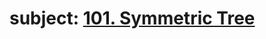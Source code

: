 # subject: <a href="https://leetcode.com/problems/symmetric-tree/description/?envType=study-plan-v2&envId=top-100-liked">101. Symmetric Tree</a>
